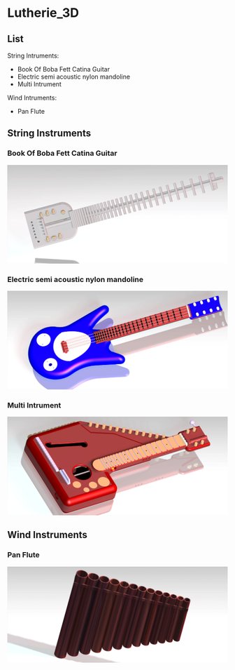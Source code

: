 # Lutherie_3D

## List

String Intruments:
* Book Of Boba Fett Catina Guitar
* Electric semi acoustic nylon mandoline
* Multi Intrument

Wind Intruments:
* Pan Flute

## String Instruments

### Book Of Boba Fett Catina Guitar
<p align="center">
  <img src="media/Book_Of_Boba_Fett_Catina_Guitar.jpg">
</p>

### Electric semi acoustic nylon mandoline
<p align="center">
  <img src="media/Electric_semi_acoustic_nylon_mandoline.jpg">
</p>


### Multi Intrument
<p align="center">
  <img src="media/Multi_Intrument.jpg">
</p>


## Wind Instruments
 
### Pan Flute
<p align="center">
  <img src="media/Pan_Flute.jpg">
</p>